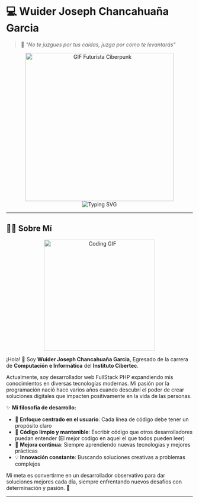 # 💻 **Wuider Joseph Chancahuaña Garcia** 
> 🦾 *"No te juzgues por tus caídas, juzga por cómo te levantarás"*  

<div align="center">
  <img src="https://i.pinimg.com/originals/90/70/32/9070324cdfc07c68d60eed0c39e77573.gif" width="400px" height="auto" alt="GIF Futurista Ciberpunk">
</div>

<div align="center">
  <img src="https://readme-typing-svg.herokuapp.com?font=Orbitron&size=30&pause=1000&color=00D9FF&center=true&vCenter=true&width=435&lines=FullStack+PHP+Developer;Web+Systems+Architect;Database+Engineer;Code+Innovator" alt="Typing SVG" />
</div>

---

## 🧑‍💻 **Sobre Mí**

<div align="center">
  <img src="https://media.giphy.com/media/qgQUggAC3Pfv687qPC/giphy.gif" width="300px" alt="Coding GIF">
</div>

¡Hola! 👋 Soy **Wuider Joseph Chancahuaña Garcia**, Egresado de la carrera de **Computación e Informática** del **Instituto Cibertec**.

Actualmente, soy desarrollador web FullStack PHP expandiendo mis conocimientos en diversas tecnologías modernas. Mi pasión por la programación nació hace varios años cuando descubrí el poder de crear soluciones digitales que impacten positivamente en la vida de las personas.

✨ **Mi filosofía de desarrollo:**
- 🎯 **Enfoque centrado en el usuario**: Cada línea de código debe tener un propósito claro
- 🔧 **Código limpio y mantenible**: Escribir código que otros desarrolladores puedan entender (El mejor codigo en aquel el que todos pueden leer)
- 🚀 **Mejora continua**: Siempre aprendiendo nuevas tecnologías y mejores prácticas
- 💡 **Innovación constante**: Buscando soluciones creativas a problemas complejos

Mi meta es convertirme en un desarrollador observativo para dar soluciones mejores cada día, siempre enfrentando nuevos desafíos con determinación y pasión. 🚀

---
